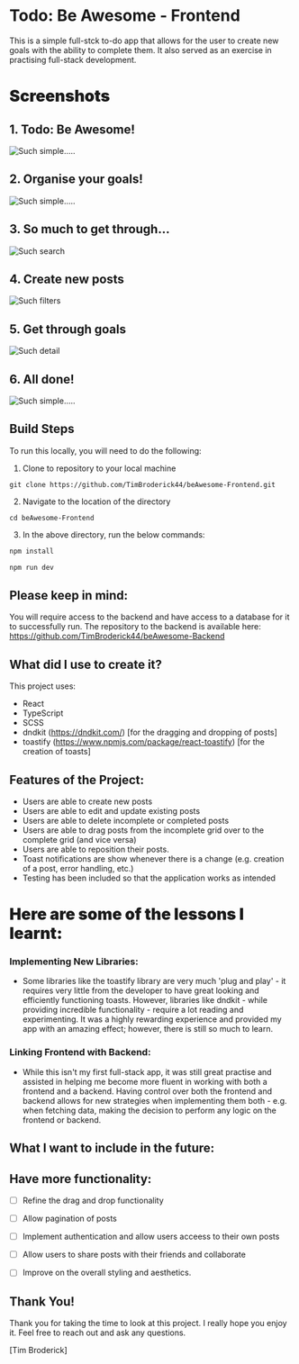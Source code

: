 # Todo: Be Awesome - Frontend

This is a simple full-stck to-do app that allows for the user to create new goals with the ability to complete them. It also served as an exercise in practising full-stack development. 

<h1 style="font-weight: 900"> Screenshots </h1>

## 1. Todo: Be Awesome! 

![Such simple.....](./src/assets/screenshots/home.PNG)

## 2. Organise your goals! 

![Such simple.....](./src/assets/screenshots/todoapp.gif)

## 3. So much to get through...

![Such search](./src/assets/screenshots/todos.PNG)

## 4. Create new posts

![Such filters](./src/assets/screenshots/newpost.PNG)

## 5. Get through goals

![Such detail](./src/assets/screenshots/Done.PNG)

## 6. All done! 

![Such simple.....](./src/assets/screenshots/allDone.PNG)

## Build Steps

To run this locally, you will need to do the following:

1. Clone to repository to your local machine

```
git clone https://github.com/TimBroderick44/beAwesome-Frontend.git
```

2. Navigate to the location of the directory
```
cd beAwesome-Frontend
```

3. In the above directory, run the below commands:

```bash
npm install
```

```bash
npm run dev
```

## Please keep in mind: 

You will require access to the backend and have access to a database for it to successfully run. The repository to the backend is available here: https://github.com/TimBroderick44/beAwesome-Backend

## What did I use to create it?

This project uses:

-   React
-   TypeScript 
-   SCSS 
-   dndkit (https://dndkit.com/) [for the dragging and dropping of posts]
-   toastify (https://www.npmjs.com/package/react-toastify) [for the creation of toasts]

## Features of the Project:

-  Users are able to create new posts
- Users are able to edit and update existing posts
-  Users are able to delete incomplete or completed posts
-  Users are able to drag posts from the incomplete grid over to the complete grid (and vice versa)
-  Users are able to reposition their posts. 
- Toast notifications are show whenever there is a change (e.g. creation of a post, error handling, etc.)
- Testing has been included so that the application works as intended 

<h1 style="font-weight: 900"> Here are some of the lessons I learnt:</h1>

### Implementing New Libraries:

-  Some libraries like the toastify library are very much 'plug and play' - it requires very little from the developer to have great looking and efficiently functioning toasts. However, libraries like dndkit - while providing incredible functionality - require a lot reading and experimenting. It was a highly rewarding experience and provided my app with an amazing effect; however, there is still so much to learn.

### Linking Frontend with Backend:

- While this isn't my first full-stack app, it was still great practise and assisted in helping me become more fluent in working with both a frontend and a backend. Having control over both the frontend and backend allows for new strategies when implementing them both - e.g. when fetching data, making the decision to perform any logic on the frontend or backend. 

## What I want to include in the future:

## Have more functionality:

-   [ ] Refine the drag and drop functionality 
-   [ ] Allow pagination of posts 
-   [ ] Implement authentication and allow users acceess to their own posts
-   [ ] Allow users to share posts with their friends and collaborate
-   [ ] Improve on the overall styling and aesthetics.


## Thank You!

Thank you for taking the time to look at this project. I really hope you enjoy it.
Feel free to reach out and ask any questions.

[Tim Broderick]
